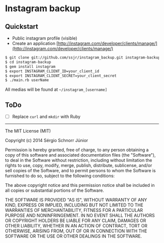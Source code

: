 # Instagram backup

## Quickstart

- Public instagram profile (visible)
- Create an application [http://instagram.com/developer/clients/manage/](http://instagram.com/developer/clients/manage/)

```sh
$ git clone git://github.com/ssjr/instagram_backup.git instagram-backup
$ cd instagram-backup
$ gem install instagram
$ export INSTAGRAM_CLIENT_ID=your_client_id
$ export INSTAGRAM_CLIENT_SECRET=your_client_secret
$ ./main.rb userName
```

All medias will be found at `~/instagram_[username]`

## ToDo

- [ ] Replace `curl` and `mkdir` with Ruby

---------------------
The MIT License (MIT)

Copyright (c) 2014 Sérgio Schnorr Júnior

Permission is hereby granted, free of charge, to any person obtaining a copy
of this software and associated documentation files (the "Software"), to deal
in the Software without restriction, including without limitation the rights
to use, copy, modify, merge, publish, distribute, sublicense, and/or sell
copies of the Software, and to permit persons to whom the Software is
furnished to do so, subject to the following conditions:

The above copyright notice and this permission notice shall be included in all
copies or substantial portions of the Software.

THE SOFTWARE IS PROVIDED "AS IS", WITHOUT WARRANTY OF ANY KIND, EXPRESS OR
IMPLIED, INCLUDING BUT NOT LIMITED TO THE WARRANTIES OF MERCHANTABILITY,
FITNESS FOR A PARTICULAR PURPOSE AND NONINFRINGEMENT. IN NO EVENT SHALL THE
AUTHORS OR COPYRIGHT HOLDERS BE LIABLE FOR ANY CLAIM, DAMAGES OR OTHER
LIABILITY, WHETHER IN AN ACTION OF CONTRACT, TORT OR OTHERWISE, ARISING FROM,
OUT OF OR IN CONNECTION WITH THE SOFTWARE OR THE USE OR OTHER DEALINGS IN THE
SOFTWARE.
